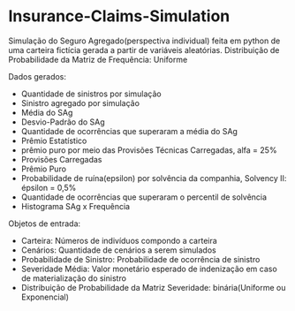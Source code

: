 # Insurance-Claims-Simulation

Simulação do Seguro Agregado(perspectiva individual) feita em python de uma carteira fictícia gerada a partir de variáveis aleatórias.
Distribuição de Probabilidade da Matriz de Frequência: Uniforme


Dados gerados:

* Quantidade de sinistros por simulação
* Sinistro agregado por simulação
* Média do SAg
* Desvio-Padrão do SAg
* Quantidade de ocorrências que superaram a média do SAg
* Prêmio Estatístico
* prêmio puro por meio das Provisões Técnicas Carregadas, alfa = 25%
* Provisões Carregadas
* Prêmio Puro
* Probabilidade de ruína(epsilon) por solvência da companhia, Solvency II: épsilon = 0,5%
* Quantidade de ocorrências que superaram o percentil de solvência
* Histograma SAg x Frequência


Objetos de entrada:

* Carteira: Números de indivíduos compondo a carteira
* Cenários: Quantidade de cenários a serem simulados
* Probabilidade de Sinistro: Probabilidade de ocorrência de sinistro
* Severidade Média: Valor monetário esperado de indenização em caso de materialização do sinistro
* Distribuição de Probabilidade da Matriz Severidade: binária(Uniforme ou Exponencial) 

